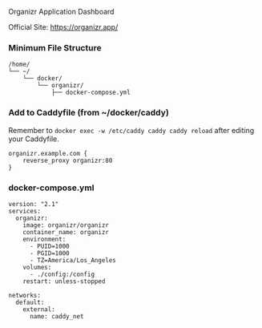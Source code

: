 Organizr Application Dashboard

Official Site: https://organizr.app/

### Minimum File Structure
```
/home/
└── ~/
    └── docker/
        └── organizr/
            ├── docker-compose.yml
```

### Add to Caddyfile (from ~/docker/caddy)
Remember to `docker exec -w /etc/caddy caddy caddy reload` after editing your Caddyfile.

```
organizr.example.com {
	reverse_proxy organizr:80
}
```

### docker-compose.yml
```
version: "2.1"
services:
  organizr:
    image: organizr/organizr
    container_name: organizr
    environment:
      - PUID=1000
      - PGID=1000
      - TZ=America/Los_Angeles
    volumes:
      - ./config:/config
    restart: unless-stopped

networks:
  default:
    external:
      name: caddy_net
```